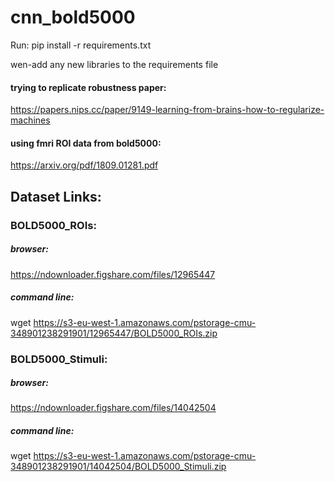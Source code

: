 # cnn_bold5000

Run: 
pip install -r requirements.txt

wen-add any new libraries to the requirements file

#### trying to replicate robustness paper: 
https://papers.nips.cc/paper/9149-learning-from-brains-how-to-regularize-machines

#### using fmri ROI data from bold5000:
https://arxiv.org/pdf/1809.01281.pdf

## Dataset Links:
### BOLD5000_ROIs:
##### browser:
https://ndownloader.figshare.com/files/12965447
##### command line:
wget https://s3-eu-west-1.amazonaws.com/pstorage-cmu-348901238291901/12965447/BOLD5000_ROIs.zip

### BOLD5000_Stimuli:
##### browser:
https://ndownloader.figshare.com/files/14042504
##### command line:
wget https://s3-eu-west-1.amazonaws.com/pstorage-cmu-348901238291901/14042504/BOLD5000_Stimuli.zip